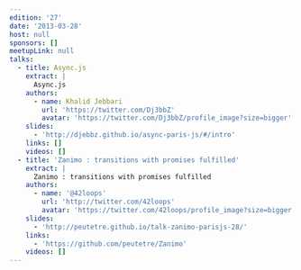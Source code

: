 ```yaml
---
edition: '27'
date: '2013-03-28'
host: null
sponsors: []
meetupLink: null
talks:
  - title: Async.js
    extract: |
      Async.js
    authors:
      - name: Khalid Jebbari
        url: 'https://twitter.com/Dj3bbZ'
        avatar: 'https://twitter.com/Dj3bbZ/profile_image?size=bigger'
    slides:
      - 'http://djebbz.github.io/async-paris-js/#/intro'
    links: []
    videos: []
  - title: 'Zanimo : transitions with promises fulfilled'
    extract: |
      Zanimo : transitions with promises fulfilled
    authors:
      - name: '@42loops'
        url: 'http://twitter.com/42loops'
        avatar: 'https://twitter.com/42loops/profile_image?size=bigger'
    slides:
      - 'http://peutetre.github.io/talk-zanimo-parisjs-28/'
    links:
      - 'https://github.com/peutetre/Zanimo'
    videos: []
---
```


